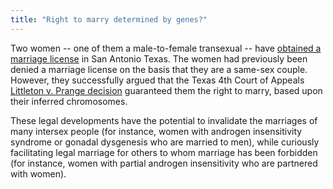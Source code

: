 ```yaml
---
title: "Right to marry determined by genes?"
---
```


Two women -- one of them a male-to-female transexual -- have [obtained a marriage license][1] in San Antonio Texas. The women had previously been denied a marriage license on the basis that they are a same-sex couple. However, they successfully argued that the Texas 4th Court of Appeals [Littleton v. Prange decision][2] guaranteed them the right to marry, based upon their inferred chromosomes.  
  
These legal developments have the potential to invalidate the marriages of many intersex people (for instance, women with androgen insensitivity syndrome or gonadal dysgenesis who are married to men), while curiously facilitating legal marriage for others to whom marriage has been forbidden (for instance, women with partial androgen insensitivity who are partnered with women).

 [1]: http://seattlepi.nwsource.com/national/marr07.shtml
 [2]: http://www.4thcoa.courts.state.tx.us/opinions/case.asp?FilingID=8739